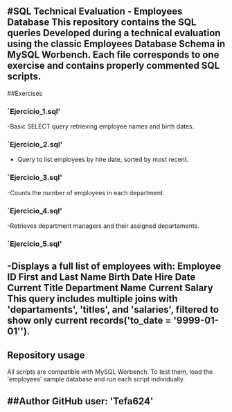#SQL Technical Evaluation - Employees Database
This repository contains the SQL queries Developed during a technical evaluation using the classic **Employees Database** Schema in MySQL Worbench.
Each file corresponds to one exercise and contains properly commented SQL scripts.
-------
##Exercises
### ´Ejercicio_1.sql'
-Basic SELECT query retrieving employee names and birth dates.
### ´Ejercicio_2.sql'
- Query to list employees by hire date, sorted by most recent.
### ´Ejercicio_3.sql'
-Counts the number of employees in each department.
### ´Ejercicio_4.sql'
-Retrieves department managers and their assigned departaments.
### ´Ejercicio_5.sql'
-Displays a full list of employees with:
Employee ID
First and Last Name
Birth Date
Hire Date
Current Title 
Department Name
Current Salary
This query includes multiple joins with 'departaments', 'titles', and 'salaries', filtered to show only current records('to_date = '9999-01-01'').
---------
## Repository usage
All scripts are compatible with MySQL Worbench.
To test them, load the 'employees' sample database and run each script individually.

##Author
GitHub user: 'Tefa624'
------

